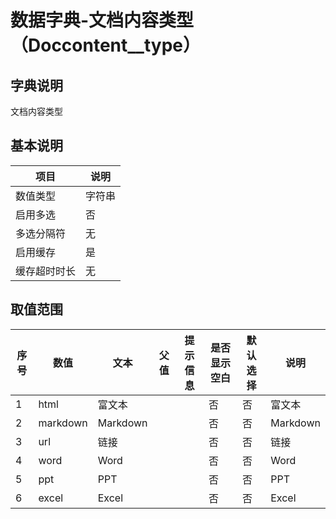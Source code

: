 # 数据字典-文档内容类型（Doccontent__type）
## 字典说明
文档内容类型

## 基本说明
| 项目 | 说明 |
| -- | -- |
| 数值类型 | 字符串 |
| 启用多选 | 否 |
| 多选分隔符 | 无 |
| 启用缓存 | 是 |
| 缓存超时时长 | 无 |

## 取值范围
| 序号 | 数值 | 文本 | 父值 | 提示信息 | 是否显示空白 | 默认选择 | 说明 |
| -- | -- | -- | -- | -- | -- | -- | -- |
| 1 | html | 富文本 |  |  | 否 | 否 | 富文本 |
| 2 | markdown | Markdown |  |  | 否 | 否 | Markdown |
| 3 | url | 链接 |  |  | 否 | 否 | 链接 |
| 4 | word | Word |  |  | 否 | 否 | Word |
| 5 | ppt | PPT |  |  | 否 | 否 | PPT |
| 6 | excel | Excel |  |  | 否 | 否 | Excel |


